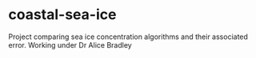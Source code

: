 # coastal-sea-ice

Project comparing sea ice concentration algorithms and their associated error. Working under Dr Alice Bradley
